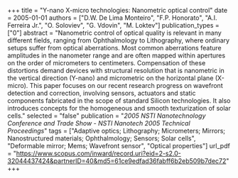 +++
title = "Y-nano X-micro technologies: Nanometric optical control"
date = 2005-01-01
authors = ["D.W. De Lima Monteiro", "F.P. Honorato", "A.I. Ferreira Jr.", "O. Soloviev", "G. Vdovin", "M. Loktev"]
publication_types = ["0"]
abstract = "Nanometric control of optical quality is relevant in many different fields, ranging from Ophthalmology to Lithography, where ordinary setups suffer from optical aberrations. Most common aberrations feature amplitudes in the nanometer range and are often mapped within apertures on the order of micrometers to centimeters. Compensation of these distortions demand devices with structural resolution that is nanometric in the vertical direction (Y-nano) and micrometric on the horizontal plane (X-micro). This paper focuses on our recent research progress on wavefront detection and correction, involving sensors, actuators and static components fabricated in the scope of standard Silicon technologies. It also introduces concepts for the homogeneous and smooth texturization of solar cells."
selected = "false"
publication = "*2005 NSTI Nanotechnology Conference and Trade Show - NSTI Nanotech 2005 Technical Proceedings*"
tags = ["Adaptive optics; Lithography; Micrometers; Mirrors; Nanostructured materials; Ophthalmology; Sensors; Solar cells", "Deformable mirror; Mems; Wavefront sensor", "Optical properties"]
url_pdf = "https://www.scopus.com/inward/record.uri?eid=2-s2.0-32044437424&partnerID=40&md5=61ce9edfad36fabff6b2eb509b7dec72"
+++

